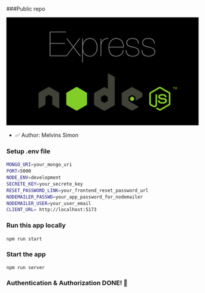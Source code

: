 ###Public repo

![](express.png)

- ✅ Author: Melvins Simon

### Setup .env file

```bash
MONGO_URI=your_mongo_uri
PORT=5000
NODE_ENV=development
SECRETE_KEY=your_secrete_key
RESET_PASSWORD_LINK=your_frontend_reset_password_url
NODEMAILER_PASSWD=your_app_password_for_nodemailer
NODEMAILER_USER=your_user_email
CLIENT_URL= http://localhost:5173
```

### Run this app locally

```shell
npm run start
```

### Start the app

```shell
npm run server
```

### Authentication & Authorization DONE! 🚀
